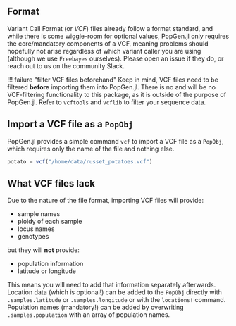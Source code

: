 ## Format

Variant Call Format (or *VCF*) files already follow a format standard, and while there is some wiggle-room for optional values, PopGen.jl only requires the core/mandatory components of a VCF, meaning problems should hopefully not arise regardless of which variant caller you are using (although we use `Freebayes` ourselves). Please open an issue if they do, or reach out to us on the community Slack.

!!! failure "filter VCF files beforehand"
    Keep in mind, VCF files need to be filtered **before** importing them into PopGen.jl. There is no and will be no VCF-filtering functionality to this package, as it is outside of the purpose of PopGen.jl. Refer to `vcftools` and `vcflib` to filter your sequence data. 



## Import a VCF file as a `PopObj`

PopGen.jl provides a simple command `vcf` to import a VCF file as a `PopObj`, which requires only the name of the file and nothing else.



```julia
potato = vcf("/home/data/russet_potatoes.vcf")
```



## What VCF files lack

Due to the nature of the file format, importing VCF files will provide:

- sample names
- ploidy of each sample
- locus names
- genotypes

but they will **not** provide:

- population information
- latitude or longitude



This means you will need to add that information separately afterwards. Location data (which is optional!) can be added to the `PopObj` directly with `.samples.latitude` or `.samples.longitude` or with the `locations!` command. Population names (mandatory!) can be added by overwriting `.samples.population` with an array of population names.  